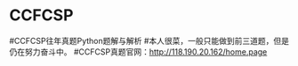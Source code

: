 # CCFCSP
#CCFCSP往年真题Python题解与解析
#本人很菜，一般只能做到前三道题，但是仍在努力奋斗中。
#CCFCSP真题官网：http://118.190.20.162/home.page
